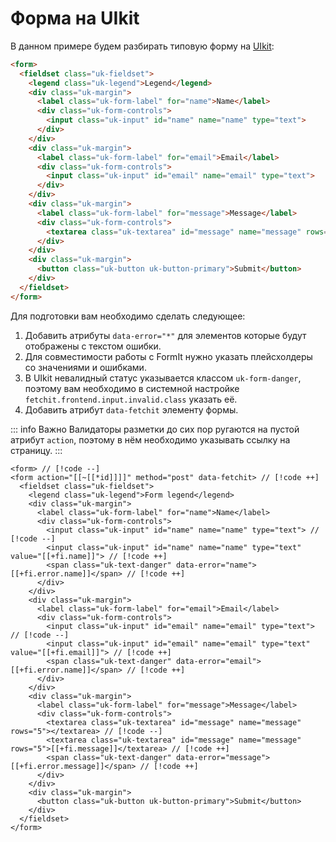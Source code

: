 # Форма на UIkit

В данном примере будем разбирать типовую форму на [UIkit](https://getuikit.com/):

```html
<form>
  <fieldset class="uk-fieldset">
    <legend class="uk-legend">Legend</legend>
    <div class="uk-margin">
      <label class="uk-form-label" for="name">Name</label>
      <div class="uk-form-controls">
        <input class="uk-input" id="name" name="name" type="text">
      </div>
    </div>
    <div class="uk-margin">
      <label class="uk-form-label" for="email">Email</label>
      <div class="uk-form-controls">
        <input class="uk-input" id="email" name="email" type="text">
      </div>
    </div>
    <div class="uk-margin">
      <label class="uk-form-label" for="message">Message</label>
      <div class="uk-form-controls">
        <textarea class="uk-textarea" id="message" name="message" rows="5"></textarea>
      </div>
    </div>
    <div class="uk-margin">
      <button class="uk-button uk-button-primary">Submit</button>
    </div>
  </fieldset>
</form>
```

Для подготовки вам необходимо сделать следующее:

1. Добавить атрибуты `data-error="*"` для элементов которые будут отображены с текстом ошибки.
2. Для совместимости работы с FormIt нужно указать плейсхолдеры со значениями и ошибками.
3. В UIkit невалидный статус указывается классом `uk-form-danger`, поэтому вам необходимо в системной настройке `fetchit.frontend.input.invalid.class` указать её.
4. Добавить атрибут `data-fetchit` элементу формы. <Badge type="info" text="Необязательно" />

::: info Важно
Валидаторы разметки до сих пор ругаются на пустой атрибут `action`, поэтому в нём необходимо указывать ссылку на страницу.
:::

```modx
<form> // [!code --]
<form action="[[~[[*id]]]]" method="post" data-fetchit> // [!code ++]
  <fieldset class="uk-fieldset">
    <legend class="uk-legend">Form legend</legend>
    <div class="uk-margin">
      <label class="uk-form-label" for="name">Name</label>
      <div class="uk-form-controls">
        <input class="uk-input" id="name" name="name" type="text"> // [!code --]
        <input class="uk-input" id="name" name="name" type="text" value="[[+fi.name]]"> // [!code ++]
        <span class="uk-text-danger" data-error="name">[[+fi.error.name]]</span> // [!code ++]
      </div>
    </div>
    <div class="uk-margin">
      <label class="uk-form-label" for="email">Email</label>
      <div class="uk-form-controls">
        <input class="uk-input" id="email" name="email" type="text"> // [!code --]
        <input class="uk-input" id="email" name="email" type="text" value="[[+fi.email]]"> // [!code ++]
        <span class="uk-text-danger" data-error="email">[[+fi.error.name]]</span> // [!code ++]
      </div>
    </div>
    <div class="uk-margin">
      <label class="uk-form-label" for="message">Message</label>
      <div class="uk-form-controls">
        <textarea class="uk-textarea" id="message" name="message" rows="5"></textarea> // [!code --]
        <textarea class="uk-textarea" id="message" name="message" rows="5">[[+fi.message]]</textarea> // [!code ++]
        <span class="uk-text-danger" data-error="message">[[+fi.error.message]]</span> // [!code ++]
      </div>
    </div>
    <div class="uk-margin">
      <button class="uk-button uk-button-primary">Submit</button>
    </div>
  </fieldset>
</form>
```
